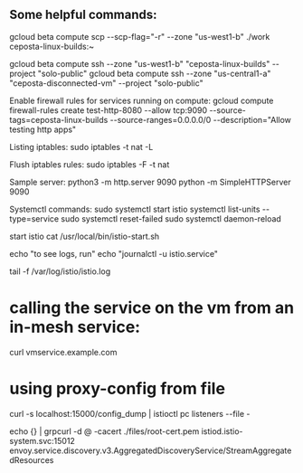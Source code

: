 ## Some helpful commands:

gcloud beta compute scp --scp-flag="-r" --zone "us-west1-b" ./work ceposta-linux-builds:~ 

gcloud beta compute ssh --zone "us-west1-b" "ceposta-linux-builds" --project "solo-public"
gcloud beta compute ssh --zone "us-central1-a" "ceposta-disconnected-vm" --project "solo-public"

Enable firewall rules for services running on compute:
gcloud compute firewall-rules create test-http-8080 --allow tcp:9090 --source-tags=ceposta-linux-builds --source-ranges=0.0.0.0/0 --description="Allow testing http apps"


Listing iptables:
sudo iptables -t nat -L

Flush iptables rules:
sudo iptables -F -t nat

Sample server:
python3 -m http.server 9090
python -m SimpleHTTPServer 9090

Systemctl commands:
sudo systemctl start istio
systemctl list-units --type=service
sudo systemctl reset-failed
sudo systemctl daemon-reload

start istio
cat /usr/local/bin/istio-start.sh 

echo "to see logs, run"
echo "journalctl -u istio.service"

tail -f /var/log/istio/istio.log 


# calling the service on the vm from an in-mesh service:

curl vmservice.example.com

# using proxy-config from file
curl -s localhost:15000/config_dump | istioctl pc listeners --file -

echo {} | grpcurl -d @ -cacert ./files/root-cert.pem istiod.istio-system.svc:15012 envoy.service.discovery.v3.AggregatedDiscoveryService/StreamAggregatedResources
